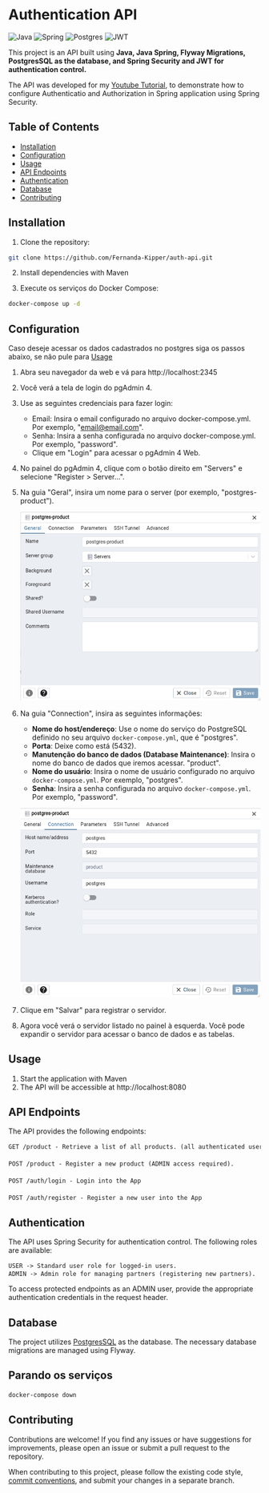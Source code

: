 # Authentication API

![Java](https://img.shields.io/badge/java-%23ED8B00.svg?style=for-the-badge&logo=openjdk&logoColor=white)
![Spring](https://img.shields.io/badge/spring-%236DB33F.svg?style=for-the-badge&logo=spring&logoColor=white)
![Postgres](https://img.shields.io/badge/postgres-%23316192.svg?style=for-the-badge&logo=postgresql&logoColor=white)
![JWT](https://img.shields.io/badge/JWT-black?style=for-the-badge&logo=JSON%20web%20tokens)

This project is an API built using **Java, Java Spring, Flyway Migrations, PostgresSQL as the database, and Spring Security and JWT for authentication control.**

The API was developed for my [Youtube Tutorial](https://www.youtube.com/watch?v=5w-YCcOjPD0), to demonstrate how to configure Authenticatio and Authorization in Spring application using Spring Security.

## Table of Contents

- [Installation](#installation)
- [Configuration](#configuration)
- [Usage](#usage)
- [API Endpoints](#api-endpoints)
- [Authentication](#authentication)
- [Database](#database)
- [Contributing](#contributing)

## Installation

1. Clone the repository:

```bash
git clone https://github.com/Fernanda-Kipper/auth-api.git
```

2. Install dependencies with Maven

3. Execute os serviços do Docker Compose:

````bash
docker-compose up -d
````

## Configuration
Caso deseje acessar os dados cadastrados no postgres siga os passos abaixo, se não pule para [Usage](#usage)

1. Abra seu navegador da web e vá para http://localhost:2345

2. Você verá a tela de login do pgAdmin 4.

3. Use as seguintes credenciais para fazer login:
   - Email: Insira o email configurado no arquivo docker-compose.yml. Por exemplo, "email@email.com".
   - Senha: Insira a senha configurada no arquivo docker-compose.yml. Por exemplo, "password".
   - Clique em "Login" para acessar o pgAdmin 4 Web.

4. No painel do pgAdmin 4, clique com o botão direito em "Servers" e selecione "Register > Server...".

5. Na guia "Geral", insira um nome para o server (por exemplo, "postgres-product").

   ![Passo 1](.github/assets/pgAdmin-4.png)

6. Na guia "Connection", insira as seguintes informações:

    - **Nome do host/endereço**: Use o nome do serviço do PostgreSQL definido no seu arquivo `docker-compose.yml`, que é "postgres".
    - **Porta**: Deixe como está (5432).
    - **Manutenção do banco de dados (Database Maintenance)**: Insira o nome do banco de dados que iremos acessar. "product".
    - **Nome do usuário**: Insira o nome de usuário configurado no arquivo `docker-compose.yml`. Por exemplo, "postgres".
    - **Senha**: Insira a senha configurada no arquivo `docker-compose.yml`. Por exemplo, "password".

   ![Passo 3](.github/assets/pgAdmin-4-1.png)

7. Clique em "Salvar" para registrar o servidor.

8. Agora você verá o servidor listado no painel à esquerda. Você pode expandir o servidor para acessar o banco de dados e as tabelas.


## Usage

1. Start the application with Maven
2. The API will be accessible at http://localhost:8080


## API Endpoints
The API provides the following endpoints:

```markdown
GET /product - Retrieve a list of all products. (all authenticated users)

POST /product - Register a new product (ADMIN access required).

POST /auth/login - Login into the App

POST /auth/register - Register a new user into the App
```

## Authentication
The API uses Spring Security for authentication control. The following roles are available:

```
USER -> Standard user role for logged-in users.
ADMIN -> Admin role for managing partners (registering new partners).
```
To access protected endpoints as an ADMIN user, provide the appropriate authentication credentials in the request header.

## Database
The project utilizes [PostgresSQL](https://www.postgresql.org/) as the database. The necessary database migrations are managed using Flyway.

## Parando os serviços

````bash
docker-compose down
````

## Contributing

Contributions are welcome! If you find any issues or have suggestions for improvements, please open an issue or submit a pull request to the repository.

When contributing to this project, please follow the existing code style, [commit conventions](https://www.conventionalcommits.org/en/v1.0.0/), and submit your changes in a separate branch.




